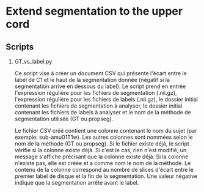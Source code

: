# Extend segmentation to the upper cord

## Scripts

1. GT_vs_label.py

    Ce script vise à créer un document CSV qui présente l'écart entre le label de C1 et le haut de la segmentation donnée (négatif si la segmentation arrive en dessous du label).
    Le script prend en entrée l'expression régulière pour les fichiers de segmentation (.nii.gz),
   l'expression régulière pour les fichiers de labels (.nii.gz), le dossier initial contenant les fichiers de segmentation à analyser,
    le dossier initial contenant les fichiers de labels à analyser et le nom de la méthode de segmentation utilisée (GT ou propseg).

   Le fichier CSV créé contient une colonne contenant le nom du sujet (par exemple: sub-amu01T1w). Les autres colonnes sont nommées selon le nom de la méthode (GT ou propseg).
   Si le fichier existe déjà, le script vérifie si la colonne existe déjà. Si c'est le cas, rien n'est modifié, un message s'affiche précisant que la colonne existe déjà.
   Si la colonne n'existe pas, elle est créée et a comme nom le nom de la méthode. Le contenu de la colonne correspond au nombre de slices d'écart entre le premier label de disque
   et la fin de la segmentation. Une valeur négative indique que la segmentation arrête avant le label.

   
